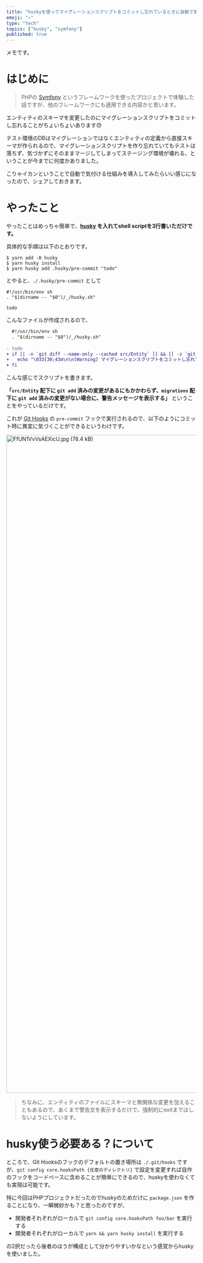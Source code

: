 ```yaml
---
title: "huskyを使ってマイグレーションスクリプトをコミットし忘れているときに自動で気づけるようにする"
emoji: "✍️"
type: "tech"
topics: ["husky", "symfony"]
published: true
---
```


メモです。

# はじめに

> PHPの [Symfony](https://symfony.com/) というフレームワークを使ったプロジェクトで体験した話ですが、他のフレームワークにも適用できる内容かと思います。

エンティティのスキーマを変更したのにマイグレーションスクリプトをコミットし忘れることがちょいちょいあります😓

テスト環境のDBはマイグレーションではなくエンティティの定義から直接スキーマが作られるので、マイグレーションスクリプトを作り忘れていてもテストは落ちず、気づかずにそのままマージしてしまってステージング環境が壊れる、ということが今までに何度かありました。

こりゃイカンということで自動で気付ける仕組みを導入してみたらいい感じになったので、シェアしておきます。

# やったこと

やったことはめっちゃ簡単で、**[husky](https://github.com/typicode/husky) を入れてshell scriptを3行書いただけです。**

具体的な手順は以下のとおりです。

```shell
$ yarn add -D husky
$ yarn husky install
$ yarn husky add .husky/pre-commit "todo"
```

とやると、`./.husky/pre-commit` として

```shell
#!/usr/bin/env sh
. "$(dirname -- "$0")/_/husky.sh"

todo
```

こんなファイルが作成されるので、

```diff
  #!/usr/bin/env sh
  . "$(dirname -- "$0")/_/husky.sh"
  
- todo
+ if [[ -n `git diff --name-only --cached src/Entity` ]] && [[ -z `git diff --name-only --cached migrations` ]]; then
+   echo "\033[30;43m\n\n[Warning] マイグレーションスクリプトをコミットし忘れていませんか？\n\n\033[m";
+ fi
```

こんな感じでスクリプトを書きます。

**「`src/Entity` 配下に `git add` 済みの変更があるにもかかわらず、`migrations` 配下に `git add` 済みの変更がない場合に、警告メッセージを表示する」** ということをやっているだけです。

これが [Git Hooks](https://git-scm.com/book/en/v2/Customizing-Git-Git-Hooks) の `pre-commit` フックで実行されるので、以下のようにコミット時に異変に気づくことができるというわけです。

<img width="1736" alt="FfUN1VvVsAEXicU.jpg (78.4 kB)" src="https://img.esa.io/uploads/production/attachments/15064/2022/10/18/77821/4dba242f-bd6a-44bf-96b9-808da280c2f8.jpg">

> ちなみに、エンティティのファイルにスキーマと無関係な変更を加えることもあるので、あくまで警告文を表示するだけで、強制的にexitまではしないようにしています。

# husky使う必要ある？について

ところで、Git Hooksのフックのデフォルトの置き場所は `./.git/hooks` ですが、`git config core.hooksPath {任意のディレクトリ}` で設定を変更すれば自作のフックをコードベースに含めることが簡単にできるので、huskyを使わなくても実現は可能です。

特に今回はPHPプロジェクトだったのでhuskyのためだけに `package.json` を作ることになり、一瞬微妙かも？と思ったのですが、

* 開発者それぞれがローカルで `git config core.hooksPath foo/bar` を実行する
* 開発者それぞれがローカルで `yarn && yarn husky install` を実行する

の2択だったら後者のほうが構成として分かりやすいかなという感覚からhuskyを使いました。